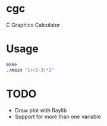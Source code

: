 # cgc
C Graphics Calculator

# Usage
```bash
make
./main "1+(2-3)*2"
```

# TODO
- Draw plot with Raylib
- Support for more than one variable
